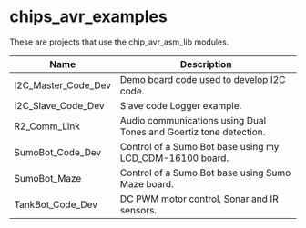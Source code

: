 chips_avr_examples
==================

These are projects that use the chip_avr_asm_lib modules.  

|        Name         | Description                                                |
|---------------------|------------------------------------------------------------|
|I2C_Master_Code_Dev | Demo board code used to develop I2C code.|
|I2C_Slave_Code_Dev | Slave code Logger example.|
|R2_Comm_Link | Audio communications using Dual Tones and Goertiz tone detection.|
|SumoBot_Code_Dev | Control of a Sumo Bot base using my LCD_CDM-16100 board.|
|  SumoBot_Maze | Control of a Sumo Bot base using Sumo Maze board.|
|TankBot_Code_Dev | DC PWM motor control, Sonar and IR sensors.|
